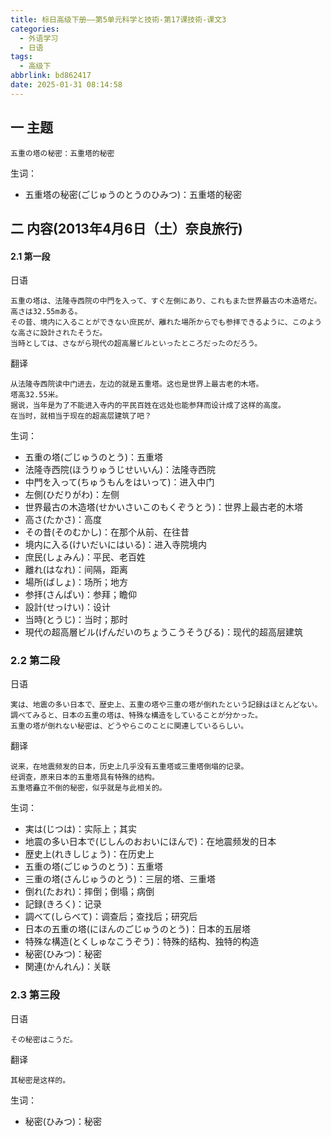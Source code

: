 ```yaml
---
title: 标日高级下册——第5单元科学と技術-第17课技術-课文3
categories:
  - 外语学习
  - 日语
tags:
  - 高级下
abbrlink: bd862417
date: 2025-01-31 08:14:58
---
```

## 一 主题

```
五重の塔の秘密：五重塔的秘密
```

<!--more-->

生词：

* 五重塔の秘密(ごじゅうのとうのひみつ)：五重塔的秘密

## 二  内容(2013年4月6日（土）奈良旅行)

#### 2.1 第一段

日语

```
五重の塔は、法隆寺西院の中門を入って、すぐ左側にあり、これもまた世界最古の木造塔だ。
高さは32.55mある。
その昔、境内に入ることができない庶民が、離れた場所からでも参拝できるように、このような高さに設計されたそうだ。
当時としては、さながら現代の超高層ビルといったところだったのだろう。
```

翻译

```
从法隆寺西院读中门进去，左边的就是五重塔。这也是世界上最古老的木塔。
塔高32.55米。
据说，当年是为了不能进入寺内的平民百姓在远处也能参拜而设计成了这样的高度。
在当时，就相当于现在的超高层建筑了吧？
```

生词：

* 五重の塔(ごじゅうのとう)：五重塔
* 法隆寺西院(ほうりゅうじせいいん)：法隆寺西院
* 中門を入って(ちゅうもんをはいって)：进入中门
* 左側(ひだりがわ)：左侧
* 世界最古の木造塔(せかいさいこのもくぞうとう)：世界上最古老的木塔
* 高さ(たかさ)：高度
* その昔(そのむかし)：在那个从前、在往昔
* 境内に入る(けいだいにはいる)：进入寺院境内
* 庶民(しょみん)：平民、老百姓
* 離れ(はなれ)：间隔，距离
* 場所(ばしょ)：场所；地方
* 参拝(さんぱい)：参拜；瞻仰
* 設計(せっけい)：设计
* 当時(とうじ)：当时；那时
* 現代の超高層ビル(げんだいのちょうこうそうびる)：现代的超高层建筑

### 2.2 第二段

日语

```
実は、地震の多い日本で、歴史上、五重の塔や三重の塔が倒れたという記録はほとんどない。
調べてみると、日本の五重の塔は、特殊な構造をしていることが分かった。
五重の塔が倒れない秘密は、どうやらこのことに関連しているらしい。
```

翻译

```
说来，在地震频发的日本，历史上几乎没有五重塔或三重塔倒塌的记录。
经调查，原来日本的五重塔具有特殊的结构。
五重塔矗立不倒的秘密，似乎就是与此相关的。
```

生词：

* 実は(じつは)：实际上；其实
* 地震の多い日本で(じしんのおおいにほんで)：在地震频发的日本
* 歴史上(れきしじょう)：在历史上
* 五重の塔(ごじゅうのとう)：五重塔
* 三重の塔(さんじゅうのとう)：三层的塔、三重塔
* 倒れ(たおれ)：摔倒；倒塌；病倒
* 記録(きろく)：记录
* 調べて(しらべて)：调查后；查找后；研究后
* 日本の五重の塔(にほんのごじゅうのとう)：日本的五层塔
* 特殊な構造(とくしゅなこうぞう)：特殊的结构、独特的构造
* 秘密(ひみつ)：秘密
* 関連(かんれん)：关联

### 2.3 第三段

日语

```
その秘密はこうだ。
```

翻译

```
其秘密是这样的。
```

生词：

* 秘密(ひみつ)：秘密
